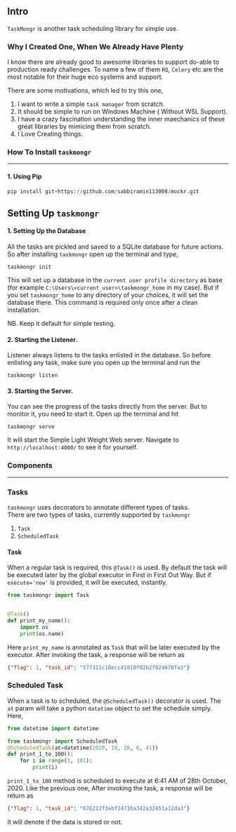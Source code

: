 ## Intro

`TaskMongr` is another task scheduling library for simple use. 

### Why I Created One, When We Already Have Plenty
I know there are already good to awesome libraries to support do-able to production ready challenges.
To name a few of them `RQ`, `Celery` etc are the most notable for their huge eco systems and support.

There are some motivations, which led to try this one,
1. I want to write a simple `task manager` from scratch. 
2. It should be simple to run on Windows Machine ( Without WSL Support).
3. I have a crazy fascination understanding the inner maechanics of these 
great libraries by mimicing them from scratch. 
4. I Love Creating things. 

### How To Install `taskmongr`
-------------------------------
#### 1. Using Pip
```python
pip install git+https://github.com/sabbiramin113008/mockr.git

```
## Setting Up `taskmongr`

#### 1. Setting Up the Database
All the tasks are pickled and saved to a SQLite database for future actions. So after
installing `taskmongr` open up the terminal and type, 
```shell
taskmongr init
```
This will set up a database in the `current user profile directory` as base (for example `C:\Users\<current_user>\taskmongr_home` in my case). But if you set `taskmongr_home` to
any directory of your choices, it will set the database there. This command is required only once after 
a clean installation. 

NB. Keep it default for simple testing.

#### 2. Starting the Listener.
Listener always listens to the tasks enlisted in the database. So before enlisting any task, make
sure you open up the terminal and run the 
```shell
taskmongr listen
```

#### 3. Starting the Server.
You can see the progress of the tasks directly from the server. But to monitor it, you need to
start it. Open up the terminal and hit
```shell
taskmongr serve
```
It will start the Simple Light Weight Web server. Navigate to `http://localhost:4000/` to see
it for yourself. 









### Components
------------------------

### Tasks
`taskmongr` uses decorators to annotate different types of tasks.  
 There are two types of tasks, currently supported by `taskmongr`
 1. `Task`
 2. `ScheduledTask`
 
#### Task
 When a regular task is required, this `@Task()` is used. 
 By default the task will be executed later by the global executor in First in First Out Way. 
 But if `execute='now'` is provided, it will be executed, instantly. 
 
```python
from taskmongr import Task


@Task()
def print_my_name():
    import os
    print(os.name)
```
Here `print_my_name` is annotated as `Task` that will be later executed by the executor.
After invoking the task, a response will be return as
```json
{"flag": 1, "task_id": "577311c18ecc41018f02b2f024678fa3"}
```

### Scheduled Task
When a task is to scheduled, the `@ScheduledTask()` decorator is used. The `at` param
 will take a python `datatime` object to set the schedule simply. Here, 
 
```python
from datetime import datetime

from taskmongr import ScheduledTask
@ScheduledTask(at=datetime(2020, 10, 28, 6, 41))
def print_1_to_100():
    for i in range(1, 101):
        print(i)
```
`print_1_to_100` method is scheduled to execute at 6:41 AM of 28th October, 2020. 
Like the previous one, After invoking the task, a response will be return as
```json
{"flag": 1, "task_id": "676212f3ebf24716a342a32451a12da3"}
```
It will denote if the data is stored or not. 

